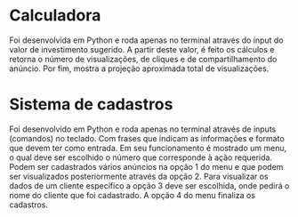 # Calculadora

Foi desenvolvida em Python e roda apenas no terminal através do input do valor de investimento sugerido. A partir deste valor, é feito os cálculos e retorna o número de visualizações, de cliques e de compartilhamento do anúncio. Por fim, mostra a projeção aproximada total de visualizações.

# Sistema de cadastros

Foi desenvolvido em Python e roda apenas no terminal através de inputs (comandos) no teclado. Com frases que indicam as informações e formato que devem ter como entrada.
Em seu funcionamento é mostrado um menu, o qual deve ser escolhido o número que corresponde à ação requerida. Podem ser cadastrados vários anúncios na opção 1 do menu e que podem ser visualizados posteriormente através da opção 2. Para visualizar os dados de um cliente específico a opção 3 deve ser escolhida, onde pedirá o nome do cliente que foi cadastrado. A opção 4 do menu finaliza os cadastros.
